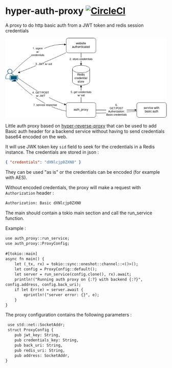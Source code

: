 # hyper-auth-proxy [![CircleCI](https://circleci.com/gh/iroco-co/auth-proxy/tree/main.svg?style=svg&circle-token=d38df9072668f34203a01f0cc07763d7ca025db5)](https://circleci.com/gh/iroco-co/auth-proxy/tree/main)

A proxy to do http basic auth from a JWT token and redis session credentials


![schema](doc/auth_token.drawio.png)


 Little auth proxy based on [hyper-reverse-proxy](https://github.com/felipenoris/hyper-reverse-proxy)
 that can be used to add Basic auth header for a backend service
 without having to send credentials base64 encoded on the web.

 It will use JWK token key `sid` field to seek for the credentials in a Redis instance.
 The credentials are stored in json :

 ```json
 { "credentials": "dXNlcjp0ZXN0" }
 ```

 They can be used "as is" or the credentials can be encoded (for example with AES).

 Without encoded credentials, the proxy will make a request with `Authorization` header :
 ```bash
 Authorization: Basic dXNlcjp0ZXN0
 ```
 The main should contain a tokio main section and call the run_service function.

 Example :
 ```rust,no_run
 use auth_proxy::run_service;
 use auth_proxy::ProxyConfig;

 #[tokio::main]
 async fn main() {
     let (_tx, rx) = tokio::sync::oneshot::channel::<()>();
     let config = ProxyConfig::default();
     let server = run_service(config.clone(), rx).await;
     println!("Running auth proxy on {:?} with backend {:?}", config.address, config.back_uri);
     if let Err(e) = server.await {
         eprintln!("server error: {}", e);
     }
 }

 ```

 The proxy configuration contains the following parameters :
 ```rust,no_run
  use std::net::SocketAddr;
  struct ProxyConfig {
     pub jwt_key: String,
     pub credentials_key: String,
     pub back_uri: String,
     pub redis_uri: String,
     pub address: SocketAddr,
 }
 ```